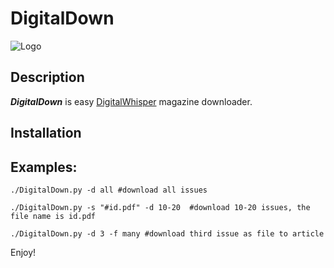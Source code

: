DigitalDown
===========

![Logo](http://www.digitalwhisper.co.il/logo.png)

## Description
***DigitalDown*** is easy [DigitalWhisper](http://www.digitalwhisper.co.il/) magazine  downloader.

## Installation

## Examples:
  ```console
  ./DigitalDown.py -d all #download all issues
  ```
  ```console
  ./DigitalDown.py -s "#id.pdf" -d 10-20  #download 10-20 issues, the file name is id.pdf
  ```
  ```console
  ./DigitalDown.py -d 3 -f many #download third issue as file to article
  ```
  
  
  Enjoy!
